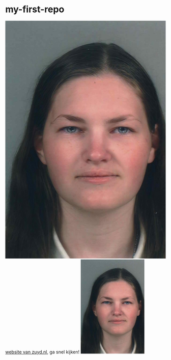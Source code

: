 # my-first-repo
![puck](puck.jpg)
[website van zuyd.nl](https://zuyd.nl), ga snel kijken!
<img src="puck.jpg" alt="puck" width="200">
